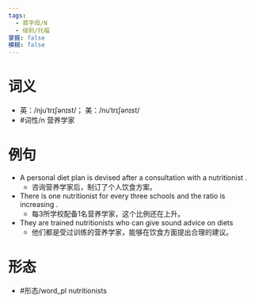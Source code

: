```yaml
---
tags:
  - 首字母/N
  - 级别/托福
掌握: false
模糊: false
---
```

# 词义
- 英：/njuˈtrɪʃənɪst/； 美：/nuˈtrɪʃənɪst/
- #词性/n  营养学家
# 例句
- A personal diet plan is devised after a consultation with a nutritionist .
	- 咨询营养学家后，制订了个人饮食方案。
- There is one nutritionist for every three schools and the ratio is increasing .
	- 每3所学校配备1名营养学家，这个比例还在上升。
- They are trained nutritionists who can give sound advice on diets
	- 他们都是受过训练的营养学家，能够在饮食方面提出合理的建议。
# 形态
- #形态/word_pl nutritionists
